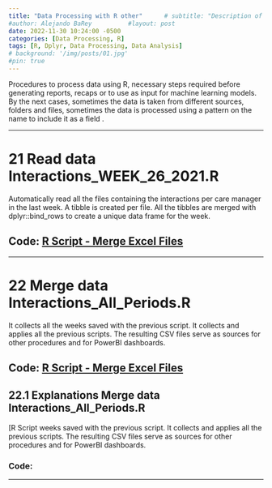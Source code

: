 ```yaml
---
title: "Data Processing with R other"      # subtitle: "Description of R Scripts for data processing."
#author: Alejando BaRey          #layout: post
date: 2022-11-30 10:24:00 -0500
categories: [Data Processing, R]
tags: [R, Dplyr, Data Processing, Data Analysis]
# background: '/img/posts/01.jpg'
#pin: true
---
```


Procedures to process data using R, necessary steps required before generating reports, recaps or to use as input for machine learning models. By the next cases, sometimes the data is taken from different sources, folders and files, sometimes the data is processed using a pattern on the name to include it as a field .

___

# 21 Read data Interactions_WEEK_26_2021.R

Automatically read all the files containing the interactions per care manager in the last week. A tibble is created per file. All the tibbles are merged with dplyr::bind_rows to create a unique data frame for the week.  

## Code: [R Script - Merge Excel Files](https://github.com/albarey33/Data_Analysis_R/blob/main/21%204C%20Interactions_WEEK_26_2021.R)

___

# 22 Merge data Interactions_All_Periods.R

It collects all the weeks saved with the previous script. It collects and applies all the previous scripts. The resulting CSV files serve as sources for other procedures and for PowerBI dashboards.

## Code: [R Script - Merge Excel Files](https://github.com/albarey33/Data_Analysis_R/blob/main/22%204C%20Interactions_All_Periods.R)


## 22.1 Explanations Merge data Interactions_All_Periods.R

[R Script weeks saved with the previous script. It collects and applies all the previous scripts. The resulting CSV files serve as sources for other procedures and for PowerBI dashboards.

### Code: 

___


